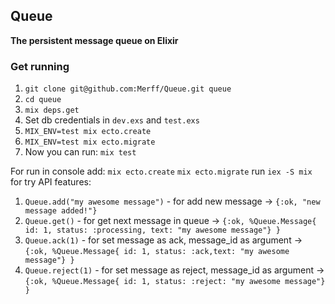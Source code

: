 ## Queue

**The persistent message queue on Elixir**

### Get running
1. `git clone git@github.com:Merff/Queue.git queue`
2. `cd queue`
3. `mix deps.get`
4. Set db credentials in `dev.exs` and `test.exs`
5. `MIX_ENV=test mix ecto.create`
6. `MIX_ENV=test mix ecto.migrate`
7. Now you can run: `mix test`

For run in console add:
`mix ecto.create`
`mix ecto.migrate`
run `iex -S mix` for try API features:

1. `Queue.add("my awesome message")` - for add new message
  -> `{:ok, "new message added!"}`
2. `Queue.get()` - for get next message in queue
  -> `{:ok, %Queue.Message{ id: 1, status: :processing, text: "my awesome message"} }`
3. `Queue.ack(1)` - for set message as ack, message_id as argument
  -> `{:ok, %Queue.Message{ id: 1, status: :ack,text: "my awesome message"} }`
3. `Queue.reject(1)` - for set message as reject, message_id as argument
  -> `{:ok, %Queue.Message{ id: 1, status: :reject: "my awesome message"} }`
